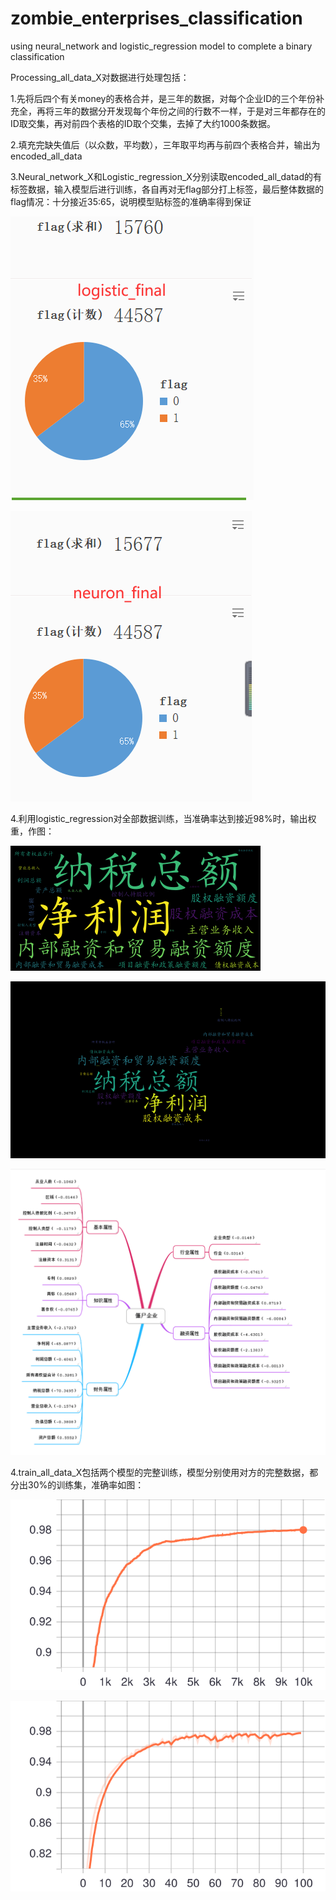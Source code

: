 # zombie_enterprises_classification
using neural_network and logistic_regression model to complete a binary classification

Processing_all_data_X对数据进行处理包括：

1.先将后四个有关money的表格合并，是三年的数据，对每个企业ID的三个年份补充全，再将三年的数据分开发现每个年份之间的行数不一样，于是对三年都存在的ID取交集，再对前四个表格的ID取个交集，去掉了大约1000条数据。

2.填充完缺失值后（以众数，平均数），三年取平均再与前四个表格合并，输出为encoded_all_data

3.Neural_network_X和Logistic_regression_X分别读取encoded_all_datad的有标签数据，输入模型后进行训练，各自再对无flag部分打上标签，最后整体数据的flag情况：十分接近35:65，说明模型贴标签的准确率得到保证

![Image text](https://github.com/HongdaChen/zombie_enterprises_classification/blob/master/pictures/log.png)

![Image text](https://github.com/HongdaChen/zombie_enterprises_classification/blob/master/pictures/neuron.png)


4.利用logistic_regression对全部数据训练，当准确率达到接近98%时，输出权重，作图：

![Image text](https://github.com/HongdaChen/zombie_enterprises_classification/blob/master/pictures/wordcloud.png)

![Image text](https://github.com/HongdaChen/zombie_enterprises_classification/blob/master/pictures/wordcloud2000.png)

![Image text](https://github.com/HongdaChen/zombie_enterprises_classification/blob/master/pictures/weights.png)


4.train_all_data_X包括两个模型的完整训练，模型分别使用对方的完整数据，都分出30%的训练集，准确率如图：

![Image text](https://github.com/HongdaChen/zombie_enterprises_classification/blob/master/pictures/l_tes_acc.svg)


![Image text](https://github.com/HongdaChen/zombie_enterprises_classification/blob/master/pictures/neura_valid_acc.svg)

